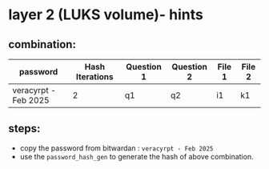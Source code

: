 # layer 2 (LUKS volume)- hints 

## combination:
password | Hash Iterations | Question 1 | Question 2 | File 1 | File 2 |
--- | --- | --- | --- |--- |--- |
veracyrpt - Feb 2025 | 2 | q1  | q2 | i1 | k1 |

## steps: 
- copy the password from bitwardan : `veracyrpt - Feb 2025`
- use the `password_hash_gen` to generate the hash of above combination.